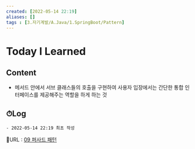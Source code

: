 ```yaml
---
created: [2022-05-14 22:19]
aliases: []
tags : [3.자기계발/A.Java/1.SpringBoot/Pattern]
---
```


# Today I Learned
## Content
- 메서드 안에서 서브 클래스들의 호출을 구현하여 사용자 입장에서는 간단한 통합 인터페이스를 제공해주는 역할을 하게 하는 것

## ⏱Log
	- 2022-05-14 22:19 최초 작성


📙URL : [09 퍼사드 패턴](https://lktprogrammer.tistory.com/42)